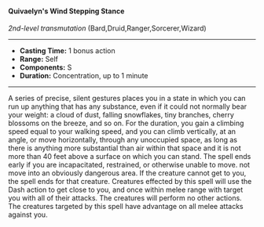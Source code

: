 #### Quivaelyn's Wind Stepping Stance
*2nd-level transmutation* (Bard,Druid,Ranger,Sorcerer,Wizard)
___
- **Casting Time:** 1 bonus action
- **Range:** Self
- **Components:** S
- **Duration:** Concentration, up to 1 minute
---
A series of precise, silent gestures places you in a
state in which you can run up anything that has any
substance, even if it could not normally bear your
weight: a cloud of dust, falling snowflakes, tiny
branches, cherry blossoms on the breeze, and so on.
For the duration, you gain a climbing speed equal to
your walking speed, and you can climb vertically, at
an angle, or move horizontally, through any
unoccupied space, as long as there is anything more
substantial than air within that space and it is not
more than 40 feet above a surface on which you can
stand. The spell ends early if you are incapacitated,
restrained, or otherwise unable to move.
not move into an obviously dangerous area. If the
creature cannot get to you, the spell ends for that
creature.
Creatures effected by this spell will use the Dash
action to get close to you, and once within melee
range with target you with all of their attacks. The
creatures will perform no other actions. The
creatures targeted by this spell have advantage on
all melee attacks against you.
